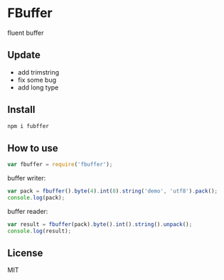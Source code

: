 # FBuffer
fluent buffer

## Update

*  add trimstring
*  fix some bug
*  add long type 

## Install

```js
npm i fubffer
```

## How to use

```js
var fbuffer = require('fbuffer');
```
buffer writer:
```js
var pack = fbuffer().byte(4).int(8).string('demo', 'utf8').pack();
console.log(pack);
```

buffer reader:
```js
var result = fbuffer(pack).byte().int().string().unpack();
console.log(result);
```

## License

MIT
